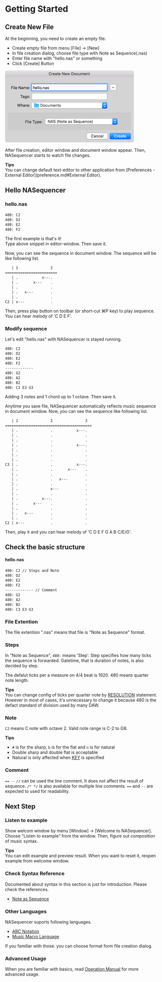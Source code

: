 Getting Started
===============

Create New File
---------------
At the beginning, you need to create an empty file.

- Create empty file from menu [File] -> [New]
- In file creation dialog, choose file type with Note as Sequence(.nas)
- Enter file name with "hello.nas" or something
- Click [Create] Button

![](../shared/file-creation-dialog.png)

After file creation, editor window and document window appear.
Then, NASequencer starts to watch file changes.

**Tips**  
You can change default text-editor to other application from [Preferences - External Editor](preference.md#External Editor).

Hello NASequencer
-----------------

### hello.nas
```
480: C2
480: D2
480: E2
480: F2
```

The first example is that's it!  
Type above snippet in editor-window.
Then save it.

Now, you can see the sequence in document window.
The sequence will be like following list.

```
   | 1               2
========================
   | .           x---.  
   | .       x---    .  
   | .               .  
   | .   x---        .  
   | .               .  
C2 | x---            . 
```

Then, press play button on toolbar (or short-cut ⌘P key) to play sequence.
You can hear melody of 'C D E F'.

### Modify sequence

Let's edit "hello.nas" with NASequencer is stayed running.

```
480: C2
480: D2
480: E2
480: F2
-------------
480: G2
480: A2
480: B2
480: C3 E3 G3
```

Adding 3 notes and 1 chord up to 1 octave.
Then save it.

Anytime you save file, NASequencer automatically reflects music sequence in document window.
Now, you can see the sequence like following list.

```
   | 1               2               3
========================================
   | .               .           x---.
   | .               .               .
   | .               .               .
   | .               .           x---.
   | .               .               .
   | .               .               .
   | .               .               .
C3 | .               .           x---.
   | .               .       x---    .
   | .               .               .
   | .               .   x---        .
   | .               .               .
   | .               x---            .
   | .               .               .
   | .           x---.               .
   | .       x---    .               .
   | .               .               .
   | .   x---        .               .
   | .               .               .
C2 | x---            .               .  
```

Then, play it and you can hear melody of 'C D E F G A B C/E/G'.

Check the basic structure
-------------------------

#### hello.nas
```
480: C2 // Steps and Note
480: D2
480: E2
480: F2
------------- // Comment
480: G2
480: A2
480: B2
480: C3 E3 G3
```

### File Extention
The file extention ".nas" means that file is "Note as Sequence" format.

### Steps
In "Note as Sequence", `480:` means 'Step'.
Step specifies how many ticks the sequence is forwarded.
Gatetime, that is duration of notes, is also decided by step.

The defalut ticks per a measure on 4/4 beat is 1920.
480 means quarter note length.

**Tips**  
You can change config of ticks per quarter note by [RESOLUTION](nas.md#RESOLUTION) statement.
However in most of cases, it's unnecessary to change it because 480 is the defact standard of division used by many DAW.

### Note
`C2` means C note with octave 2.  Valid note range is C-2 to G8.

**Tips**  

- `#` is for the sharp, `b` is for the flat and `n` is for natural
- Double sharp and double flat is acceptable
- Natural is only affected when [KEY](nas.md#KEY) is specified

### Comment
`==` `--` `//` can be used the line comment. It does not affect the result of sequence.
`/* */` is also available for multiple line comments.
`==` and `--` are expected to used for readability.

Next Step
---------
### Listen to example
Show welcom window by menu [Window] -> [Welcome to NASequencer].
Choose "Listen to example" from the window.
Then, figure out composition of music syntax.

**Tips**  
You can edit example and preview result.
When you want to reset it, reopen example from welcome window.

### Check Syntax Reference
Documented about syntax in this section is just for introduction. Please check the references.

- [Note as Sequence](nas.md)

### Other Languages
NASequencer suports following languages.

- [ABC Notation](abc.md)
- [Music Macro Language](mml.md)

If you familiar with those. you can choose format form file creation dialog.

### Advanced Usage
When you are familiar with basics, read [Operation Manual](__#operation_manual) for more advanced usage.
